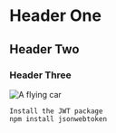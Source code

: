 # Header One
## Header Two
### Header Three

![A flying car](https://facts.net/wp-content/uploads/2024/01/19-facts-about-flying-cars-1706168267.jpg)

```
Install the JWT package
npm install jsonwebtoken
```
